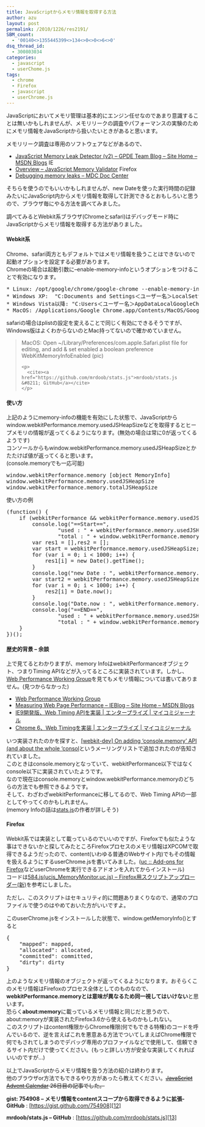 ```yaml
---
title: JavaScriptからメモリ情報を取得する方法
author: azu
layout: post
permalink: /2010/1226/res2191/
SBM_count:
  - '00140<>1355445399<>134<>0<>0<>6<>0'
dsq_thread_id:
  - 300803034
categories:
  - javascript
  - userChome.js
tags:
  - chrome
  - Firefox
  - javascript
  - userChrome.js
---
```

JavaScriptにおいてメモリ管理は基本的にエンジン任せなのであまり意識することは無いかもしれませんが、メモリリークの調査やパフォーマンスの実験のためにメモリ情報をJavaScriptから扱いたいときがあると思います。

<!--more-->メモリリーク調査は専用のソフトウェアなどがあるので、

*   [JavaScript Memory Leak Detector (v2) &#8211; GPDE Team Blog &#8211; Site Home &#8211; MSDN Blogs][1] IE
*   [Overview &#8211; JavaScript Memory Validator][2] Firefox
*   [Debugging memory leaks &#8211; MDC Doc Center][3]

そちらを使うのでもいいかもしれませんが、new Dateを使った実行時間の記録みたいにJavaScript内からメモリ情報を取得して計測できるとおもしろいと思うので、ブラウザ毎にやる方法を調べてみました。

調べてみるとWebkit系ブラウザ(Chromeとsafari)はデバッグモード時にJavaScriptからメモリ情報を取得する方法がありました。

#### Webkit系

Chrome、safari両方ともデフォルトではメモリ情報を扱うことはできないので起動オプションを設定する必要があります。  
Chromeの場合は起動引数に&#8211;enable-memory-infoというオプションをつけることで有効になります。

<pre>* Linux: /opt/google/chrome/google-chrome --enable-memory-info
* Windows XP:  "C:Documents and Settings＜ユーザー名＞LocalSettingsApplicationDataGoogleChromeApplicationchrome.exe"  --enable-memory-info
* Windows Vista以降: "C:Users＜ユーザー名＞AppDataLocalGoogleChromeApplicationchrome.exe"  --enable-memory-info
* MacOS: /Applications/Google Chrome.app/Contents/MacOS/Google Chrome --enable-memory-info
</pre>

safariの場合はplistの設定を変えることで同じく有効にできるそうですが、Windows版はよくわからないのとMac持ってないので確かめていません。

<div>
  <blockquote title="mrdoob/stats.js - GitHub" cite="https://github.com/mrdoob/stats.js">
    <p>
      MacOS: Open ~/Library/Preferences/com.apple.Safari.plist file for editing, and add & set enabled a boolean preference WebKitMemoryInfoEnabled (pic)
    </p>
    
    <p>
      <cite><a href="https://github.com/mrdoob/stats.js">mrdoob/stats.js &#8211; GitHub</a></cite>
    </p>
  </blockquote>
</div>

#### 使い方

上記のようにmemory-infoの機能を有効にした状態で、JavaScriptからwindow.webkitPerformance.memory.usedJSHeapSizeなどを取得するとヒープメモリの情報が返ってくるようになります。(無効の場合は常に0が返ってくるようです)  
コンソールからもwindow.webkitPerformance.memory.usedJSHeapSizeとかたたけば値が返ってくると思います。  
(console.memoryでも一応可能)

<pre>window.webkitPerformance.memory &#91;object MemoryInfo&#93;
window.webkitPerformance.memory.usedJSHeapSize
window.webkitPerformance.memory.totalJSHeapSize</pre>

使い方の例

<pre class="brush:javascript;">(function() {
    if (webkitPerformance && webkitPerformance.memory.usedJSHeapSize) {
        console.log("==Start==",
                "used : " + webkitPerformance.memory.usedJSHeapSize,
                "total : " + window.webkitPerformance.memory.totalJSHeapSize);
        var res1 = &#91;&#93;,res2 = &#91;&#93;;
        var start = webkitPerformance.memory.usedJSHeapSize;
        for (var i = 0; i &#60; 1000; i++) {
            res1&#91;i&#93; = new Date().getTime();
        }
        console.log("new Date : ", webkitPerformance.memory.usedJSHeapSize - start);
        var start2 = webkitPerformance.memory.usedJSHeapSize;
        for (var i = 0; i &#60; 1000; i++) {
            res2&#91;i&#93; = Date.now();
        }
        console.log("Date.now : ", webkitPerformance.memory.usedJSHeapSize - start2);
        console.log("==END==",
                "used : " + webkitPerformance.memory.usedJSHeapSize,
                "total : " + window.webkitPerformance.memory.totalJSHeapSize);
    }
})();</pre>

#### 歴史的背景 &#8211; 余談

上で見てるとわかりますが、memory InfoはwebkitPerformanceオブジェクト、つまりTiming APIなどが入ってるところに実装されています。しかし、[Web Performance Working Group][4]を見てもメモリ情報については書いてありません。(見つからなかった)

*   [Web Performance Working Group][4]
*   [Measuring Web Page Performance &#8211; IEBlog &#8211; Site Home &#8211; MSDN Blogs][5]
*   [IE9開発版、Web Timing APIを実装 | エンタープライズ | マイコミジャーナル][6]
*   [Chrome 6、Web Timingを実装 | エンタープライズ | マイコミジャーナル][7]

いつ実装されたのかを探すと、[[webkit-dev] On adding &#8216;console.memory&#8217; API (and about the whole &#8216;consol][8]というメーリングリストで追加されたのが告知されていました。  
このときはconsole.memoryとなっていて、webkitPerformance以下ではなくconsole以下に実装されていたようです。  
なので現在はconsole.memoryとwindow.webkitPerformance.memoryのどちらの方法でも参照できるようです。  
そして、わざわざwebkitPerformanceに移してるので、Web Timing APIの一部としてやってくのかもしれません。  
(memory Infoの話は[stats.js][9]の作者が詳しそう)

#### Firefox

Webkit系では実装として載っているのでいいのですが、Firefoxでも似たような事はできないかと探してみたところFirefoxプロセスのメモリ情報はXPCOMで取得できるようだったので、content(いわゆる普通のWebサイト内)でもその情報を扱えるようにするuserChrome.jsを書いてみました。([uc :: Add-ons for Firefox][10]などuserChromeを実行できるアドオンを入れてからインストール)  
コードは[584.js(ucjs_MemoryMonitor.uc.js) &#8211; Firefox用スクリプトアップローダー(新)][11]を参考にしました。

ただし、このスクリプトはセキュリティ的に問題ありまくりなので、通常のプロファイルで使うのはやめておいた方がいいですよ。



このuserChrome.jsをインストールした状態で、window.getMemoryInfo()とすると

<pre>{
    "mapped": mapped,
    "allocated": allocated,
    "committed": committed,
    "dirty": dirty
}</pre>

上のようなメモリ情報のオブジェクトが返ってくるようになります。おそらくこのメモリ情報はFirefoxのプロセス全体としてのものなので、**webkitPerformance.memoryとは意味が異なるため同一視してはいけない**と思います。  
恐らく**about:memory**に載っているメモリ情報と同じだと思うので、about:memoryが実装されたFirefox3.6から使えるものかもしれない。  
このスクリプトはcontent権限からChrome権限(何でもできる特権)のコードを呼んでいるので、逆を言えばこれを悪意ある方法でついてしまえばChrome権限で何でもされてしまうのでデバッグ専用のプロファイルなどで使用して、信頼できるサイト内だけで使ってください。(もっと詳しい方が安全な実装してくれればいいのですが…)

以上でJavaScriptからメモリ情報を扱う方法の紹介は終わります。  
他のブラウザor方法でもできるやり方があったら教えてください。<span style="text-decoration: line-through;"><a href="http://atnd.org/events/10497">JavaScript Advent Calendar</a> 26日目の記事でした。</span>

**gist: 754908 &#8211; メモリ情報をcontentスコープから取得できるように拡張- GitHub**
:   [https://gist.github.com/754908][12]

**mrdoob/stats.js &#8211; GitHub**
:   [https://github.com/mrdoob/stats.js][13]

 [1]: http://blogs.msdn.com/b/gpde/archive/2009/08/03/javascript-memory-leak-detector-v2.aspx
 [2]: http://www.softwareverify.com/javascript/memory/
 [3]: https://developer.mozilla.org/en/debugging_memory_leaks
 [4]: http://www.w3.org/2010/08/webperf.html
 [5]: http://blogs.msdn.com/b/ie/archive/2010/06/28/measuring-web-page-performance.aspx
 [6]: http://journal.mycom.co.jp/news/2010/07/02/034/index.html
 [7]: http://journal.mycom.co.jp/news/2010/07/30/013/index.html
 [8]: http://www.mail-archive.com/webkit-dev@lists.webkit.org/msg11479.html
 [9]: https://github.com/mrdoob/stats.js
 [10]: https://addons.mozilla.org/ja/firefox/addon/122179/
 [11]: http://loda.jp/script/?id=584
 [12]: https://gist.github.com/754908 "gist: 754908 - メモリ情報をcontentスコープから取得できるように拡張- GitHub"
 [13]: https://github.com/mrdoob/stats.js "mrdoob/stats.js - GitHub"
